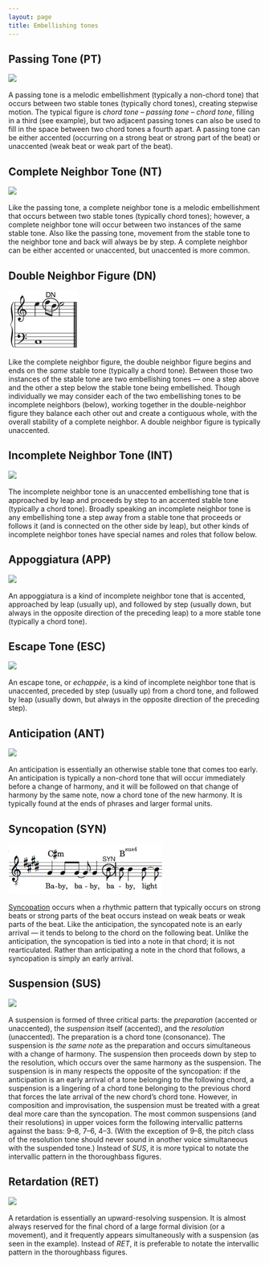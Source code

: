 ```yaml
---
layout: page
title: Embellishing tones
---
```


## Passing Tone (PT)

![][passing]

A passing tone is a melodic embellishment (typically a non-chord tone) that occurs between two stable tones (typically chord tones), creating stepwise motion. The typical figure is *chord tone – passing tone – chord tone*, filling in a third (see example), but two adjacent passing tones can also be used to fill in the space between two chord tones a fourth apart. A passing tone can be either accented (occurring on a strong beat or strong part of the beat) or unaccented (weak beat or weak part of the beat).

## Complete Neighbor Tone (NT)

![][neighbor]

Like the passing tone, a complete neighbor tone is a melodic embellishment that occurs between two stable tones (typically chord tones); however, a complete neighbor tone will occur between two instances of the same stable tone. Also like the passing tone, movement from the stable tone to the neighbor tone and back will always be by step. A complete neighbor can be either accented or unaccented, but unaccented is more common. 

## Double Neighbor Figure (DN)

![](/images/embellishingTones/doubleNeighbor.png)

Like the complete neighbor figure, the double neighbor figure begins and ends on the *same* stable tone (typically a chord tone). Between those two instances of the stable tone are two embellishing tones — one a step above and the other a step below the stable tone being embellished. Though individually we may consider each of the two embellishing tones to be incomplete neighbors (below), working together in the double-neighbor figure they balance each other out and create a contiguous whole, with the overall stability of a complete neighbor. A double neighbor figure is typically unaccented.

## Incomplete Neighbor Tone (INT)

![][INT]

The incomplete neighbor tone is an unaccented embellishing tone that is approached by leap and proceeds by step to an accented stable tone (typically a chord tone). Broadly speaking an incomplete neighbor tone is any embellishing tone a step away from a stable tone that proceeds or follows it (and is connected on the other side by leap), but other kinds of incomplete neighbor tones have special names and roles that follow below.

## Appoggiatura (APP)

![][appoggiatura]

An appoggiatura is a kind of incomplete neighbor tone that is accented, approached by leap (usually up), and followed by step (usually down, but always in the opposite direction of the preceding leap) to a more stable tone (typically a chord tone).

## Escape Tone (ESC)

![][escape]

An escape tone, or *echappée*, is a kind of incomplete neighbor tone that is unaccented, preceded by step (usually up) from a chord tone, and followed by leap (usually down, but always in the opposite direction of the preceding step).

## Anticipation (ANT)

![][anticipation]

An anticipation is essentially an otherwise stable tone that comes too early. An anticipation is typically a non-chord tone that will occur immediately before a change of harmony, and it will be followed on that change of harmony by the same note, now a chord tone of the new harmony. It is typically found at the ends of phrases and larger formal units.

## Syncopation (SYN)

![](/images/embellishingTones/syncopatedNote.png)

[Syncopation](http://openmusictheory.com/syncopation.html) occurs when a rhythmic pattern that typically occurs on strong beats or strong parts of the beat occurs instead on weak beats or weak parts of the beat. Like the anticipation, the syncopated note is an early arrival — it tends to belong to the chord on the following beat. Unlike the anticipation, the syncopation is tied into a note in that chord; it is not rearticulated. Rather than anticipating a note in the chord that follows, a syncopation is simply an early arrival.

## Suspension (SUS)

![][suspension]

A suspension is formed of three critical parts: the *preparation* (accented or unaccented), the *suspension* itself (accented), and the *resolution* (unaccented). The preparation is a chord tone (consonance). The suspension is *the same note* as the preparation and occurs simultaneous with a change of harmony. The suspension then proceeds down by step to the resolution, which occurs over the same harmony as the suspension. The suspension is in many respects the opposite of the syncopation: if the anticipation is an early arrival of a tone belonging to the following chord, a suspension is a lingering of a chord tone belonging to the previous chord that forces the late arrival of the new chord’s chord tone. However, in composition and improvisation, the suspension must be treated with a great deal more care than the syncopation. The most common suspensions (and their resolutions) in upper voices form the following intervallic patterns against the bass: 9–8, 7–6, 4–3. (With the exception of 9–8, the pitch class of the resolution tone should never sound in another voice simultaneous with the suspended tone.) Instead of *SUS*, it is more typical to notate the intervallic pattern in the thoroughbass figures.

## Retardation (RET)

![][retardation]

A retardation is essentially an upward-resolving suspension. It is almost always reserved for the final chord of a large formal division (or a movement), and it frequently appears simultaneously with a suspension (as seen in the example). Instead of *RET*, it is preferable to notate the intervallic pattern in the thoroughbass figures.

[passing]: /images/embellishingTones/passingTone.png 
[neighbor]: /images/embellishingTones/neighborTone.png
[INT]: /images/embellishingTones/INT.png
[appoggiatura]: /images/embellishingTones/appoggiatura.png
[escape]: /images/embellishingTones/escapeTone.png
[anticipation]: /images/embellishingTones/anticipation.png
[suspension]: /images/embellishingTones/suspension.png
[retardation]: /images/embellishingTones/retardation.png